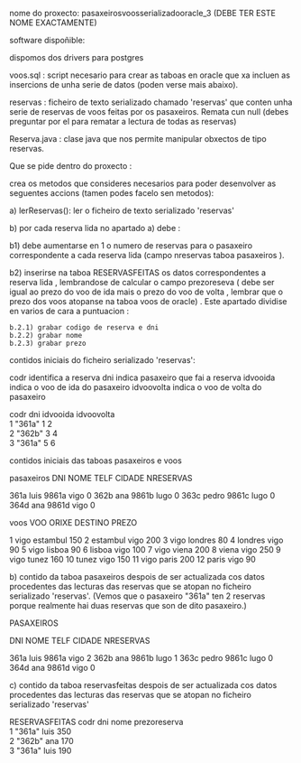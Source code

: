 nome do proxecto:
pasaxeirosvoosserializadooracle_3     (DEBE TER ESTE NOME EXACTAMENTE)

software dispoñible:

dispomos dos drivers para postgres

voos.sql  :  script necesario para crear as  taboas  en oracle que xa incluen as insercions de unha serie de datos (poden verse mais abaixo).

reservas : ficheiro de texto serializado chamado 'reservas'  que conten  unha serie de reservas de voos feitas por os pasaxeiros. Remata cun null (debes preguntar por el para rematar a  lectura de todas as reservas)

Reserva.java  :  clase java  que nos permite  manipular obxectos de tipo reservas.

Que se pide dentro do proxecto :

crea os metodos que consideres necesarios para poder desenvolver as seguentes accions (tamen podes facelo sen metodos):

a) lerReservas():  ler o ficheiro de texto serializado 'reservas'

b)  por cada reserva lida no apartado  a) debe :


b1)  debe aumentarse en 1 o numero de reservas para o pasaxeiro correspondente a cada reserva lida  (campo nreservas taboa pasaxeiros ).

b2) inserirse na taboa RESERVASFEITAS os datos correspondentes a reserva lida , lembrandose de calcular o campo prezoreseva   ( debe ser igual ao prezo do voo de ida mais o prezo do voo de volta , lembrar que o prezo dos voos atopanse na taboa voos de oracle) . Este apartado dividise en varios de cara a puntuacion :

	b.2.1) grabar codigo de reserva e dni
	b.2.2) grabar nome
	b.2.3) grabar prezo 




contidos iniciais do ficheiro serializado 'reservas':

codr  		identifica a reserva
dni  		indica pasaxeiro que fai a reserva
idvooida   	indica o voo de ida do pasaxeiro
idvoovolta 	indica o voo de volta do pasaxeiro

codr 	dni 		idvooida  	idvoovolta  	
1 	"361a" 		1 		2 		
2 	"362b" 		3 		4 		
3 	"361a" 		5 		6


contidos iniciais das taboas pasaxeiros e voos

pasaxeiros
DNI   NOME	      TELF	 CIDADE      NRESERVAS

361a  luis	      9861a	 vigo		     0
362b  ana	      9861b	 lugo		     0
363c  pedro	      9861c	 lugo		     0
364d  ana	      9861d	 vigo		     0

voos
VOO ORIXE	   	DESTINO		PREZO

1 	vigo 	   	estambul		150
2 	estambul	vigo 		  	200
3 	vigo 	  	 londres		 80
4 	londres	vigo 		     	90
5 	vigo 	   	lisboa		  	90
6 	lisboa	   	vigo 		  	100
7 	vigo 	  	viena		  	200
8 	viena	  	vigo 		  	250
9 	vigo 	  	tunez		   	160
10 	tunez	   	vigo 		  	150
11 	vigo 	  	paris		  	200
12 	paris	   	vigo 		   	90





b) contido da taboa pasaxeiros despois de ser actualizada cos datos procedentes das lecturas das reservas que se atopan no ficheiro serializado 'reservas'. (Vemos que o pasaxeiro "361a" ten 2 reservas porque realmente hai duas reservas  que son de dito pasaxeiro.)



PASAXEIROS

DNI   NOME	      TELF	 CIDADE      NRESERVAS

361a  luis	      9861a	 vigo		     2
362b  ana	      9861b	 lugo		     1
363c  pedro	      9861c	 lugo		     0
364d  ana	      9861d	 vigo		     0

c)
contido da taboa reservasfeitas despois de ser actualizada cos datos procedentes das lecturas das reservas que se atopan no ficheiro serializado 'reservas'

RESERVASFEITAS
codr 	dni 		nome 			prezoreserva  
1 	"361a" 		luis 			350 	
2 	"362b" 		ana		 	170 		
3 	"361a" 		luis 			190 		 
